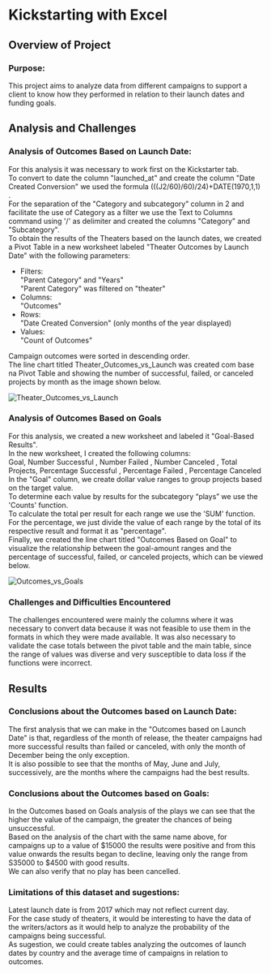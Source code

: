 # Kickstarting with Excel

## Overview of Project

### Purpose: 
This project aims to analyze data from different campaigns to support a client to know how they performed in relation to their launch dates and funding goals.

## Analysis and Challenges

### Analysis of Outcomes Based on Launch Date:
For this analysis it was necessary to work first on the Kickstarter tab.  
To convert to date the column "launched_at" and create the column "Date Created Conversion" we used the formula (((J2/60)/60)/24)+DATE(1970,1,1) .  
For the separation of the "Category and subcategory" column in 2 and facilitate the use of Category as a filter we use the Text to Columns command using '/' as delimiter and created the columns "Category" and "Subcategory".  
To obtain the results of the Theaters based on the launch dates, we created a Pivot Table in a new worksheet labeled "Theater Outcomes by Launch Date" with the following parameters:  
 - Filters:  
   "Parent Category" and "Years"  
   "Parent Category" was filtered on "theater"  
- Columns:   
  "Outcomes"  
- Rows:   
  "Date Created Conversion" (only months of the year displayed)  
- Values:   
  "Count of Outcomes"  
  
Campaign outcomes were sorted in descending order.  
The line chart titled Theater_Outcomes_vs_Launch was created com base na Pivot Table and showing the number of successful, failed, or canceled projects by month as the image shown below.  

![Theater_Outcomes_vs_Launch](https://user-images.githubusercontent.com/111664141/186991356-bb832d1b-b9ca-49a9-9850-796db44289a5.png)


### Analysis of Outcomes Based on Goals
For this analysis, we created a new worksheet and labeled it "Goal-Based Results".  
In the new worksheet, I created the following columns:  
Goal, Number Successful , Number Failed , Number Canceled , Total Projects, Percentage Successful , Percentage Failed , Percentage Canceled   
In the "Goal" column, we create dollar value ranges to group projects based on the target value.  
To determine each value by results for the subcategory “plays” we use the 'Counts' function.  
To calculate the total per result for each range we use the 'SUM' function.  
For the percentage, we just divide the value of each range by the total of its respective result and format it as "percentage".  
Finally, we created the line chart titled "Outcomes Based on Goal" to visualize the relationship between the goal-amount ranges and the percentage of successful, failed, or canceled projects, which can be viewed below.  

![Outcomes_vs_Goals](https://user-images.githubusercontent.com/111664141/186991436-efb1ce58-81ea-4aac-a708-8b2a58ab1468.png)


### Challenges and Difficulties Encountered
The challenges encountered were mainly the columns where it was necessary to convert data because it was not feasible to use them in the formats in which they were made available. It was also necessary to validate the case totals between the pivot table and the main table, since the range of values was diverse and very susceptible to data loss if the functions were incorrect.

## Results

### Conclusions about the Outcomes based on Launch Date:
The first analysis that we can make in the "Outcomes based on Launch Date" is that, regardless of the month of release, the theater campaigns had more successful results than failed or canceled, with only the month of December being the only exception.  
It is also possible to see that the months of May, June and July, successively, are the months where the campaigns had the best results.

### Conclusions about the Outcomes based on Goals:
In the Outcomes based on Goals analysis of the plays we can see that the higher the value of the campaign, the greater the chances of being unsuccessful.   
Based on the analysis of the chart with the same name above, for campaigns up to a value of $15000 the results were positive and from this value onwards the results began to decline, leaving only the range from S35000 to $4500 with good results.   
We can also verify that no play has been cancelled.

### Limitations of this dataset and sugestions:
Latest launch date is from 2017 which may not reflect current day.   
For the case study of theaters, it would be interesting to have the data of the writers/actors as it would help to analyze the probability of the campaigns being successful.  
As sugestion, we could create tables analyzing the outcomes of launch dates by country and the average time of campaigns in relation to outcomes.  





